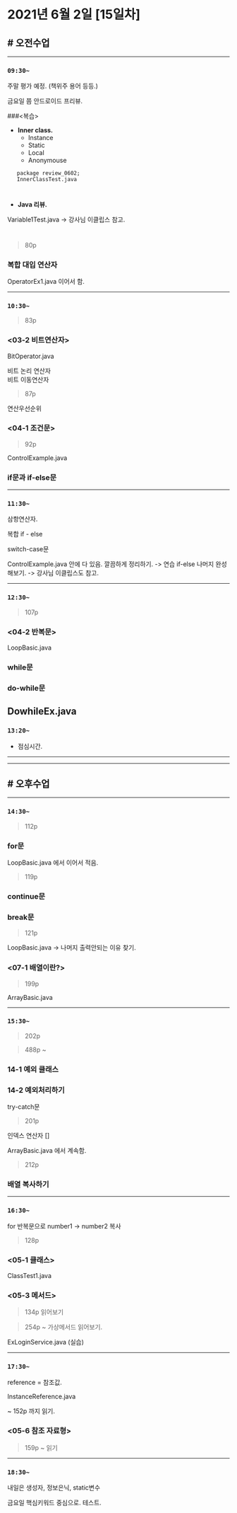 # 2021년 6월 2일 [15일차]

## # 오전수업
----
### `09:30~`  

주말 평가 예정. (책위주 용어 등등.)

금요일 쯤 안드로이드 프리뷰.


###<복습>  

- **Inner class.**  
   - Instance  
   - Static  
   - Local  
   - Anonymouse  

```
   package review_0602;
   InnerClassTest.java  
```

#
- **Java 리뷰.**  

Variable1Test.java
-> 강사님 이클립스 참고.


#

> 80p

### 복합 대입 연산자  
OperatorEx1.java 이어서 함.


----
### `10:30~`

> 83p

### <03-2 비트연산자>

BitOperator.java  

비트 논리 연산자  
비트 이동연산자  

>87p

연산우선순위


### <04-1 조건문>

> 92p

ControlExample.java

### if문과 if-else문

----
### `11:30~`

삼항연산자.

복합 if - else  

switch-case문    

ControlExample.java 안에 다 있음. 깔끔하게 정리하기.
-> 연습 if-else 나머지 완성해보기.
-> 강사님 이클립스도 참고.  

----
### `12:30~`

> 107p

### <04-2 반복문>

LoopBasic.java  

### while문  

### do-while문  

DowhileEx.java  
----
### `13:20~`

  - 점심시간.

---
---

## # 오후수업
---
### `14:30~`

> 112p

### for문  

LoopBasic.java 에서 이어서 적음.


> 119p

### continue문

### break문  

> 121p  

LoopBasic.java -> 나머지 출력안되는 이유 찾기.


### <07-1 배열이란?>

> 199p

ArrayBasic.java  

---
### `15:30~`

> 202p


> 488p ~

### 14-1 예외 클래스
### 14-2 예외처리하기

try-catch문

> 201p

인덱스 연산자 []  


ArrayBasic.java  에서 계속함.

> 212p

### 배열 복사하기  

----
### `16:30~`

for 반복문으로 number1 -> number2 복사


> 128p

### <05-1 클래스>

ClassTest1.java  


### <05-3 메서드>

> 134p
읽어보기

> 254p ~
가상메서드 읽어보기.

 ExLoginService.java (실습)

----
### `17:30~`
reference = 참조값.

InstanceReference.java  

~ 152p 까지 읽기.

### <05-6 참조 자료형>
> 159p ~ 읽기

----
### `18:30~`

내일은 생성자, 정보은닉, static변수

금요일 핵심키워드 중심으로. 테스트.
